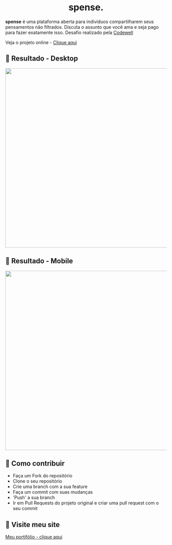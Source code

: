 <h1 align="center">spense.</h1>

**spense** é uma plataforma aberta para indivíduos compartilharem seus pensamentos não filtrados. Discuta o assunto que você ama e seja pago para fazer exatamente isso. Desafio realizado pela [Codewell](https://www.codewell.cc)

Veja o projeto online - [Clique aqui](https://spense-john.netlify.app)

## :rocket: Resultado - Desktop

<img width='560px' src="./public/images/readme/desktop.png">

## :rocket: Resultado - Mobile

<img width='560px' src="./public/images/readme/mobile.png">


## :link: Como contribuir 

- Faça um Fork do repositório
- Clone o seu repositório
- Crie uma branch com a sua feature
- Faça um commit com suas mudanças
- 'Push' a sua branch
- Ir em Pull Requests do projeto original e criar uma pull request com o seu commit

## :link: Visite meu site

[Meu portifólio - clique aqui](https://jhonsilva17.github.io/portfolio-devjohn/)